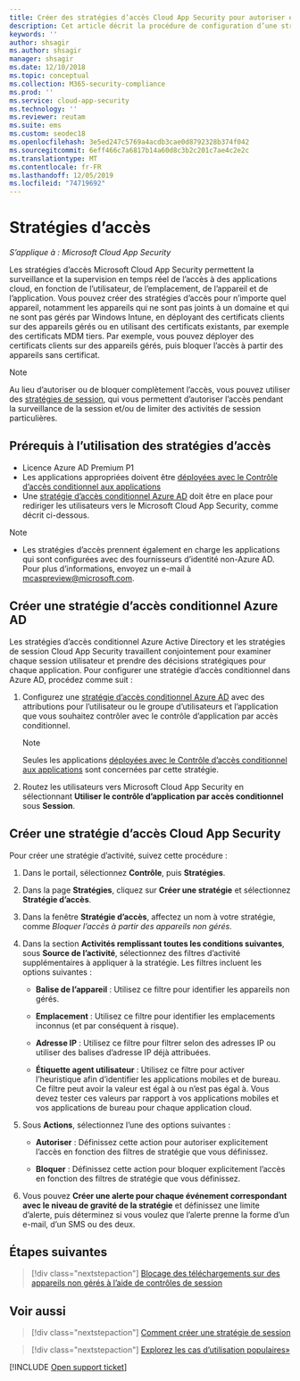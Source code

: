 ```yaml
---
title: Créer des stratégies d’accès Cloud App Security pour autoriser et bloquer l’accès
description: Cet article décrit la procédure de configuration d’une stratégie d’accès Cloud App Security avec contrôle d’application par accès conditionnel pour autoriser et bloquer l’accès aux applications connectées via Azure AD, à l’aide de fonctionnalités de proxy.
keywords: ''
author: shsagir
ms.author: shsagir
manager: shsagir
ms.date: 12/10/2018
ms.topic: conceptual
ms.collection: M365-security-compliance
ms.prod: ''
ms.service: cloud-app-security
ms.technology: ''
ms.reviewer: reutam
ms.suite: ems
ms.custom: seodec18
ms.openlocfilehash: 3e5ed247c5769a4acdb3cae0d8792328b374f042
ms.sourcegitcommit: 6eff466c7a6817b14a60d8c3b2c201c7ae4c2e2c
ms.translationtype: MT
ms.contentlocale: fr-FR
ms.lasthandoff: 12/05/2019
ms.locfileid: "74719692"
---
```

# <a name="access-policies"></a>Stratégies d’accès

*S’applique à : Microsoft Cloud App Security*

Les stratégies d’accès Microsoft Cloud App Security permettent la surveillance et la supervision en temps réel de l’accès à des applications cloud, en fonction de l’utilisateur, de l’emplacement, de l’appareil et de l’application. Vous pouvez créer des stratégies d’accès pour n’importe quel appareil, notamment les appareils qui ne sont pas joints à un domaine et qui ne sont pas gérés par Windows Intune, en déployant des certificats clients sur des appareils gérés ou en utilisant des certificats existants, par exemple des certificats MDM tiers. Par exemple, vous pouvez déployer des certificats clients sur des appareils gérés, puis bloquer l’accès à partir des appareils sans certificat.

> [!NOTE]
> Au lieu d’autoriser ou de bloquer complètement l’accès, vous pouvez utiliser des [stratégies de session](session-policy-aad.md), qui vous permettent d’autoriser l’accès pendant la surveillance de la session et/ou de limiter des activités de session particulières.

## <a name="prerequisites-to-using-access-policies"></a>Prérequis à l’utilisation des stratégies d’accès

- Licence Azure AD Premium P1
- Les applications appropriées doivent être [déployées avec le Contrôle d’accès conditionnel aux applications](proxy-deployment-aad.md)
- Une [stratégie d’accès conditionnel Azure AD](https://docs.microsoft.com/azure/active-directory/active-directory-conditional-access-azure-portal) doit être en place pour rediriger les utilisateurs vers le Microsoft Cloud App Security, comme décrit ci-dessous.

> [!NOTE]
> - Les stratégies d’accès prennent également en charge les applications qui sont configurées avec des fournisseurs d’identité non-Azure AD. Pour plus d’informations, envoyez un e-mail à mcaspreview@microsoft.com.

## <a name="create-an-azure-ad-conditional-access-policy"></a>Créer une stratégie d’accès conditionnel Azure AD

Les stratégies d’accès conditionnel Azure Active Directory et les stratégies de session Cloud App Security travaillent conjointement pour examiner chaque session utilisateur et prendre des décisions stratégiques pour chaque application. Pour configurer une stratégie d’accès conditionnel dans Azure AD, procédez comme suit :

1. Configurez une [stratégie d’accès conditionnel Azure AD](https://docs.microsoft.com/azure/active-directory/active-directory-conditional-access-azure-portal) avec des attributions pour l’utilisateur ou le groupe d’utilisateurs et l’application que vous souhaitez contrôler avec le contrôle d’application par accès conditionnel.

    > [!NOTE]
    > Seules les applications [déployées avec le Contrôle d’accès conditionnel aux applications](proxy-deployment-aad.md) sont concernées par cette stratégie.

2. Routez les utilisateurs vers Microsoft Cloud App Security en sélectionnant **Utiliser le contrôle d’application par accès conditionnel** sous **Session**.

## <a name="create-a-cloud-app-security-access-policy"></a>Créer une stratégie d’accès Cloud App Security

Pour créer une stratégie d’activité, suivez cette procédure :

1. Dans le portail, sélectionnez **Contrôle**, puis **Stratégies**.
2. Dans la page **Stratégies**, cliquez sur **Créer une stratégie** et sélectionnez **Stratégie d’accès**.

3. Dans la fenêtre **Stratégie d’accès**, affectez un nom à votre stratégie, comme *Bloquer l’accès à partir des appareils non gérés*.

4. Dans la section **Activités remplissant toutes les conditions suivantes**, sous **Source de l’activité**, sélectionnez des filtres d’activité supplémentaires à appliquer à la stratégie. Les filtres incluent les options suivantes :

    - **Balise de l’appareil** : Utilisez ce filtre pour identifier les appareils non gérés.

    - **Emplacement** : Utilisez ce filtre pour identifier les emplacements inconnus (et par conséquent à risque).

    - **Adresse IP** : Utilisez ce filtre pour filtrer selon des adresses IP ou utiliser des balises d’adresse IP déjà attribuées.

    - **Étiquette agent utilisateur** : Utilisez ce filtre pour activer l’heuristique afin d’identifier les applications mobiles et de bureau. Ce filtre peut avoir la valeur est égal à ou n’est pas égal à. Vous devez tester ces valeurs par rapport à vos applications mobiles et vos applications de bureau pour chaque application cloud.

5. Sous **Actions**, sélectionnez l’une des options suivantes :

    - **Autoriser** : Définissez cette action pour autoriser explicitement l’accès en fonction des filtres de stratégie que vous définissez.

    - **Bloquer** : Définissez cette action pour bloquer explicitement l’accès en fonction des filtres de stratégie que vous définissez.

6. Vous pouvez **Créer une alerte pour chaque événement correspondant avec le niveau de gravité de la stratégie** et définissez une limite d’alerte, puis déterminez si vous voulez que l’alerte prenne la forme d’un e-mail, d’un SMS ou des deux.

## <a name="next-steps"></a>Étapes suivantes

> [!div class="nextstepaction"]
> [Blocage des téléchargements sur des appareils non gérés à l’aide de contrôles de session](use-case-proxy-block-session-aad.md)

## <a name="see-also"></a>Voir aussi

> [!div class="nextstepaction"]
> [Comment créer une stratégie de session](session-policy-aad.md)

> [!div class="nextstepaction"]
> [Explorez les cas d’utilisation populaires»](use-case-proxy-block-session-aad.md)

[!INCLUDE [Open support ticket](includes/support.md)]
